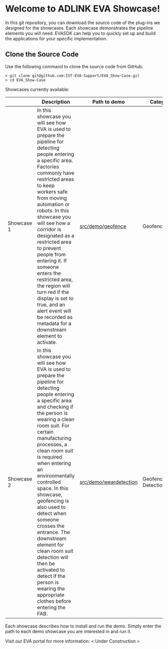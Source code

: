 # Welcome to ADLINK EVA Showcase!

In this git repository, you can download the source code of the plug-ins we designed for the showcases. Each showcase demonstrates the pipeline elements you will need. EVASDK can help you to quickly set up and build the applications for your specific implementation.

## Clone the Source Code

Use the following command to clone the source code from GitHub:

```
> git clone git@github.com:IST-EVA-Support/EVA_Show-Case.git
> cd EVA_Show-Case
```

Showcases currently available:

|            | Description                                                  | Path to demo                                     | Categories                |
| ---------- | ------------------------------------------------------------ | ------------------------------------------------ | ------------------------- |
| Showcase 1 | In this showcase you will see how EVA is used to prepare the pipeline for detecting people entering a specific area. Factories commonly have restricted areas to keep workers safe from moving automation or robots. In this showcase you will see how a corridor is designated as a restricted area to prevent people from entering it. If someone enters the restricted area, the region will turn red if the display is set to true, and an alert event will be recorded as metadata for a downstream element to activate. | [src/demo/geofence](src/demo/geofence)           | Geofencing                |
| Showcase 2 | In this showcase you will see how EVA is used to prepare the pipeline for detecting people entering a specific area and checking if the person is wearing a clean room suit. For certain manufacturing processes, a clean room suit is required when entering an environmentally controlled space. In this showcase, geofencing is also used to detect when someone crosses the entrance. The downstream element for clean room suit detection will then be activated to detect if the person is wearing the appropriate clothes before entering the FAB. | [src/demo/weardetection](src/demo/weardetection) | Geofencing/Wear Detection |

Each showcase describes how to install and run the demo. Simply enter the path to each demo showcase you are interested in and run it.

Visit our EVA portal for more information: < Under Construction >

